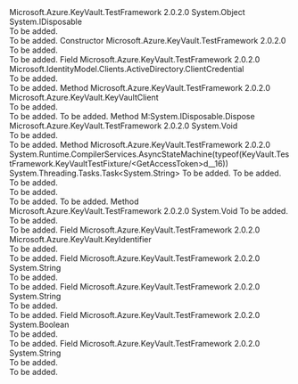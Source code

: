<Type Name="KeyVaultTestFixture" FullName="KeyVault.TestFramework.KeyVaultTestFixture">
  <TypeSignature Language="C#" Value="public class KeyVaultTestFixture : IDisposable" />
  <TypeSignature Language="ILAsm" Value=".class public auto ansi beforefieldinit KeyVaultTestFixture extends System.Object implements class System.IDisposable" />
  <TypeSignature Language="DocId" Value="T:KeyVault.TestFramework.KeyVaultTestFixture" />
  <TypeSignature Language="VB.NET" Value="Public Class KeyVaultTestFixture&#xA;Implements IDisposable" />
  <TypeSignature Language="F#" Value="type KeyVaultTestFixture = class&#xA;    interface IDisposable" />
  <AssemblyInfo>
    <AssemblyName>Microsoft.Azure.KeyVault.TestFramework</AssemblyName>
    <AssemblyVersion>2.0.2.0</AssemblyVersion>
  </AssemblyInfo>
  <Base>
    <BaseTypeName>System.Object</BaseTypeName>
  </Base>
  <Interfaces>
    <Interface>
      <InterfaceName>System.IDisposable</InterfaceName>
    </Interface>
  </Interfaces>
  <Docs>
    <summary>To be added.</summary>
    <remarks>To be added.</remarks>
  </Docs>
  <Members>
    <Member MemberName=".ctor">
      <MemberSignature Language="C#" Value="public KeyVaultTestFixture ();" />
      <MemberSignature Language="ILAsm" Value=".method public hidebysig specialname rtspecialname instance void .ctor() cil managed" />
      <MemberSignature Language="DocId" Value="M:KeyVault.TestFramework.KeyVaultTestFixture.#ctor" />
      <MemberSignature Language="VB.NET" Value="Public Sub New ()" />
      <MemberType>Constructor</MemberType>
      <AssemblyInfo>
        <AssemblyName>Microsoft.Azure.KeyVault.TestFramework</AssemblyName>
        <AssemblyVersion>2.0.2.0</AssemblyVersion>
      </AssemblyInfo>
      <Parameters />
      <Docs>
        <summary>To be added.</summary>
        <remarks>To be added.</remarks>
      </Docs>
    </Member>
    <Member MemberName="clientCredential">
      <MemberSignature Language="C#" Value="public Microsoft.IdentityModel.Clients.ActiveDirectory.ClientCredential clientCredential;" />
      <MemberSignature Language="ILAsm" Value=".field public class Microsoft.IdentityModel.Clients.ActiveDirectory.ClientCredential clientCredential" />
      <MemberSignature Language="DocId" Value="F:KeyVault.TestFramework.KeyVaultTestFixture.clientCredential" />
      <MemberSignature Language="VB.NET" Value="Public clientCredential As ClientCredential " />
      <MemberSignature Language="F#" Value="val mutable clientCredential : Microsoft.IdentityModel.Clients.ActiveDirectory.ClientCredential" Usage="KeyVault.TestFramework.KeyVaultTestFixture.clientCredential" />
      <MemberType>Field</MemberType>
      <AssemblyInfo>
        <AssemblyName>Microsoft.Azure.KeyVault.TestFramework</AssemblyName>
        <AssemblyVersion>2.0.2.0</AssemblyVersion>
      </AssemblyInfo>
      <ReturnValue>
        <ReturnType>Microsoft.IdentityModel.Clients.ActiveDirectory.ClientCredential</ReturnType>
      </ReturnValue>
      <Docs>
        <summary>To be added.</summary>
        <remarks>To be added.</remarks>
      </Docs>
    </Member>
    <Member MemberName="CreateKeyVaultClient">
      <MemberSignature Language="C#" Value="public Microsoft.Azure.KeyVault.KeyVaultClient CreateKeyVaultClient ();" />
      <MemberSignature Language="ILAsm" Value=".method public hidebysig instance class Microsoft.Azure.KeyVault.KeyVaultClient CreateKeyVaultClient() cil managed" />
      <MemberSignature Language="DocId" Value="M:KeyVault.TestFramework.KeyVaultTestFixture.CreateKeyVaultClient" />
      <MemberSignature Language="VB.NET" Value="Public Function CreateKeyVaultClient () As KeyVaultClient" />
      <MemberSignature Language="F#" Value="member this.CreateKeyVaultClient : unit -&gt; Microsoft.Azure.KeyVault.KeyVaultClient" Usage="keyVaultTestFixture.CreateKeyVaultClient " />
      <MemberType>Method</MemberType>
      <AssemblyInfo>
        <AssemblyName>Microsoft.Azure.KeyVault.TestFramework</AssemblyName>
        <AssemblyVersion>2.0.2.0</AssemblyVersion>
      </AssemblyInfo>
      <ReturnValue>
        <ReturnType>Microsoft.Azure.KeyVault.KeyVaultClient</ReturnType>
      </ReturnValue>
      <Parameters />
      <Docs>
        <summary>To be added.</summary>
        <returns>To be added.</returns>
        <remarks>To be added.</remarks>
      </Docs>
    </Member>
    <Member MemberName="Dispose">
      <MemberSignature Language="C#" Value="public void Dispose ();" />
      <MemberSignature Language="ILAsm" Value=".method public hidebysig newslot virtual instance void Dispose() cil managed" />
      <MemberSignature Language="DocId" Value="M:KeyVault.TestFramework.KeyVaultTestFixture.Dispose" />
      <MemberSignature Language="VB.NET" Value="Public Sub Dispose ()" />
      <MemberSignature Language="F#" Value="abstract member Dispose : unit -&gt; unit&#xA;override this.Dispose : unit -&gt; unit" Usage="keyVaultTestFixture.Dispose " />
      <MemberType>Method</MemberType>
      <Implements>
        <InterfaceMember>M:System.IDisposable.Dispose</InterfaceMember>
      </Implements>
      <AssemblyInfo>
        <AssemblyName>Microsoft.Azure.KeyVault.TestFramework</AssemblyName>
        <AssemblyVersion>2.0.2.0</AssemblyVersion>
      </AssemblyInfo>
      <ReturnValue>
        <ReturnType>System.Void</ReturnType>
      </ReturnValue>
      <Parameters />
      <Docs>
        <summary>To be added.</summary>
        <remarks>To be added.</remarks>
      </Docs>
    </Member>
    <Member MemberName="GetAccessToken">
      <MemberSignature Language="C#" Value="public System.Threading.Tasks.Task&lt;string&gt; GetAccessToken (string authority, string resource, string scope);" />
      <MemberSignature Language="ILAsm" Value=".method public hidebysig instance class System.Threading.Tasks.Task`1&lt;string&gt; GetAccessToken(string authority, string resource, string scope) cil managed" />
      <MemberSignature Language="DocId" Value="M:KeyVault.TestFramework.KeyVaultTestFixture.GetAccessToken(System.String,System.String,System.String)" />
      <MemberSignature Language="VB.NET" Value="Public Function GetAccessToken (authority As String, resource As String, scope As String) As Task(Of String)" />
      <MemberSignature Language="F#" Value="member this.GetAccessToken : string * string * string -&gt; System.Threading.Tasks.Task&lt;string&gt;" Usage="keyVaultTestFixture.GetAccessToken (authority, resource, scope)" />
      <MemberType>Method</MemberType>
      <AssemblyInfo>
        <AssemblyName>Microsoft.Azure.KeyVault.TestFramework</AssemblyName>
        <AssemblyVersion>2.0.2.0</AssemblyVersion>
      </AssemblyInfo>
      <Attributes>
        <Attribute>
          <AttributeName>System.Runtime.CompilerServices.AsyncStateMachine(typeof(KeyVault.TestFramework.KeyVaultTestFixture/&lt;GetAccessToken&gt;d__16))</AttributeName>
        </Attribute>
      </Attributes>
      <ReturnValue>
        <ReturnType>System.Threading.Tasks.Task&lt;System.String&gt;</ReturnType>
      </ReturnValue>
      <Parameters>
        <Parameter Name="authority" Type="System.String" />
        <Parameter Name="resource" Type="System.String" />
        <Parameter Name="scope" Type="System.String" />
      </Parameters>
      <Docs>
        <param name="authority">To be added.</param>
        <param name="resource">To be added.</param>
        <param name="scope">To be added.</param>
        <summary>To be added.</summary>
        <returns>To be added.</returns>
        <remarks>To be added.</remarks>
      </Docs>
    </Member>
    <Member MemberName="Initialize">
      <MemberSignature Language="C#" Value="public void Initialize (string className);" />
      <MemberSignature Language="ILAsm" Value=".method public hidebysig instance void Initialize(string className) cil managed" />
      <MemberSignature Language="DocId" Value="M:KeyVault.TestFramework.KeyVaultTestFixture.Initialize(System.String)" />
      <MemberSignature Language="VB.NET" Value="Public Sub Initialize (className As String)" />
      <MemberSignature Language="F#" Value="member this.Initialize : string -&gt; unit" Usage="keyVaultTestFixture.Initialize className" />
      <MemberType>Method</MemberType>
      <AssemblyInfo>
        <AssemblyName>Microsoft.Azure.KeyVault.TestFramework</AssemblyName>
        <AssemblyVersion>2.0.2.0</AssemblyVersion>
      </AssemblyInfo>
      <ReturnValue>
        <ReturnType>System.Void</ReturnType>
      </ReturnValue>
      <Parameters>
        <Parameter Name="className" Type="System.String" />
      </Parameters>
      <Docs>
        <param name="className">To be added.</param>
        <summary>To be added.</summary>
        <remarks>To be added.</remarks>
      </Docs>
    </Member>
    <Member MemberName="keyIdentifier">
      <MemberSignature Language="C#" Value="public Microsoft.Azure.KeyVault.KeyIdentifier keyIdentifier;" />
      <MemberSignature Language="ILAsm" Value=".field public class Microsoft.Azure.KeyVault.KeyIdentifier keyIdentifier" />
      <MemberSignature Language="DocId" Value="F:KeyVault.TestFramework.KeyVaultTestFixture.keyIdentifier" />
      <MemberSignature Language="VB.NET" Value="Public keyIdentifier As KeyIdentifier " />
      <MemberSignature Language="F#" Value="val mutable keyIdentifier : Microsoft.Azure.KeyVault.KeyIdentifier" Usage="KeyVault.TestFramework.KeyVaultTestFixture.keyIdentifier" />
      <MemberType>Field</MemberType>
      <AssemblyInfo>
        <AssemblyName>Microsoft.Azure.KeyVault.TestFramework</AssemblyName>
        <AssemblyVersion>2.0.2.0</AssemblyVersion>
      </AssemblyInfo>
      <ReturnValue>
        <ReturnType>Microsoft.Azure.KeyVault.KeyIdentifier</ReturnType>
      </ReturnValue>
      <Docs>
        <summary>To be added.</summary>
        <remarks>To be added.</remarks>
      </Docs>
    </Member>
    <Member MemberName="keyName">
      <MemberSignature Language="C#" Value="public string keyName;" />
      <MemberSignature Language="ILAsm" Value=".field public string keyName" />
      <MemberSignature Language="DocId" Value="F:KeyVault.TestFramework.KeyVaultTestFixture.keyName" />
      <MemberSignature Language="VB.NET" Value="Public keyName As String " />
      <MemberSignature Language="F#" Value="val mutable keyName : string" Usage="KeyVault.TestFramework.KeyVaultTestFixture.keyName" />
      <MemberType>Field</MemberType>
      <AssemblyInfo>
        <AssemblyName>Microsoft.Azure.KeyVault.TestFramework</AssemblyName>
        <AssemblyVersion>2.0.2.0</AssemblyVersion>
      </AssemblyInfo>
      <ReturnValue>
        <ReturnType>System.String</ReturnType>
      </ReturnValue>
      <Docs>
        <summary>To be added.</summary>
        <remarks>To be added.</remarks>
      </Docs>
    </Member>
    <Member MemberName="keyVersion">
      <MemberSignature Language="C#" Value="public string keyVersion;" />
      <MemberSignature Language="ILAsm" Value=".field public string keyVersion" />
      <MemberSignature Language="DocId" Value="F:KeyVault.TestFramework.KeyVaultTestFixture.keyVersion" />
      <MemberSignature Language="VB.NET" Value="Public keyVersion As String " />
      <MemberSignature Language="F#" Value="val mutable keyVersion : string" Usage="KeyVault.TestFramework.KeyVaultTestFixture.keyVersion" />
      <MemberType>Field</MemberType>
      <AssemblyInfo>
        <AssemblyName>Microsoft.Azure.KeyVault.TestFramework</AssemblyName>
        <AssemblyVersion>2.0.2.0</AssemblyVersion>
      </AssemblyInfo>
      <ReturnValue>
        <ReturnType>System.String</ReturnType>
      </ReturnValue>
      <Docs>
        <summary>To be added.</summary>
        <remarks>To be added.</remarks>
      </Docs>
    </Member>
    <Member MemberName="standardVaultOnly">
      <MemberSignature Language="C#" Value="public bool standardVaultOnly;" />
      <MemberSignature Language="ILAsm" Value=".field public bool standardVaultOnly" />
      <MemberSignature Language="DocId" Value="F:KeyVault.TestFramework.KeyVaultTestFixture.standardVaultOnly" />
      <MemberSignature Language="VB.NET" Value="Public standardVaultOnly As Boolean " />
      <MemberSignature Language="F#" Value="val mutable standardVaultOnly : bool" Usage="KeyVault.TestFramework.KeyVaultTestFixture.standardVaultOnly" />
      <MemberType>Field</MemberType>
      <AssemblyInfo>
        <AssemblyName>Microsoft.Azure.KeyVault.TestFramework</AssemblyName>
        <AssemblyVersion>2.0.2.0</AssemblyVersion>
      </AssemblyInfo>
      <ReturnValue>
        <ReturnType>System.Boolean</ReturnType>
      </ReturnValue>
      <Docs>
        <summary>To be added.</summary>
        <remarks>To be added.</remarks>
      </Docs>
    </Member>
    <Member MemberName="vaultAddress">
      <MemberSignature Language="C#" Value="public string vaultAddress;" />
      <MemberSignature Language="ILAsm" Value=".field public string vaultAddress" />
      <MemberSignature Language="DocId" Value="F:KeyVault.TestFramework.KeyVaultTestFixture.vaultAddress" />
      <MemberSignature Language="VB.NET" Value="Public vaultAddress As String " />
      <MemberSignature Language="F#" Value="val mutable vaultAddress : string" Usage="KeyVault.TestFramework.KeyVaultTestFixture.vaultAddress" />
      <MemberType>Field</MemberType>
      <AssemblyInfo>
        <AssemblyName>Microsoft.Azure.KeyVault.TestFramework</AssemblyName>
        <AssemblyVersion>2.0.2.0</AssemblyVersion>
      </AssemblyInfo>
      <ReturnValue>
        <ReturnType>System.String</ReturnType>
      </ReturnValue>
      <Docs>
        <summary>To be added.</summary>
        <remarks>To be added.</remarks>
      </Docs>
    </Member>
  </Members>
</Type>